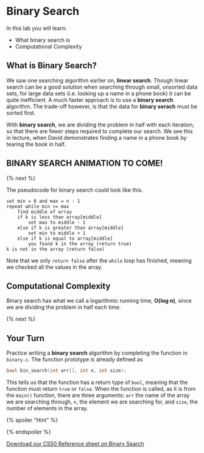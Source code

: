 # Binary Search

In this lab you will learn:

- What binary search is
- Computational Complexity

## What is Binary Search?

We saw one searching algorithm earlier on, **linear search**. Though linear search can be a good solution when searching through small, unsorted data sets, for large data sets (i.e. looking up a name in a phone book) it can be quite inefficient. A much faster approach is to use a **binary search** algorithm. The trade-off however, is that the data for **binary serach** must be sorted first.

With **binary search**, we are dividing the problem in half with each iteration, so that there are fewer steps required to complete our search. We see this in lecture, when David demonstrates finding a name in a phone book by tearing the book in half.

<!-- ![Linear_Search](http://labs.cs50nestm.net/linear_search.gif) -->
## BINARY SEARCH ANIMATION TO COME!

{% next %}

The pseudocode for binary search could look like this. 

```
set min = 0 and max = n - 1
repeat while min >= max
    find middle of array
    if k is less than array[middle]
        set max to middle - 1
    else if k is greater than array[middle]
        set min to middle + 1
    else if k is equal to array[middle]
        you found k in the array (return true)
k is not in the array (return false)
```

Note that we only `return false` after the `while` loop has finished, meaning we checked all the values in the array.


## Computational Complexity

Binary search has what we call a logarithmic running time, **O(log n)**, since we are dividing the problem in half each time.

{% next %}

## Your Turn

Practice writing a **binary search** algorithm by completing the function in `binary.c`. 
The function prototype is already defined as

```c
bool bin_search(int arr[], int n, int size);
```

This tells us that the function has a return type of `bool`, meaning that the function must return `true` or `false`. When the function is called, as it is from the `main()` function, there are three arguments: `arr` the name of the array we are searching through, `n`, the element we are searching for, and `size`, the number of elements in the array.


{% spoiler "Hint" %}

  

{% endspoiler %}



[Download our CS50 Reference sheet on Binary Search](https://ap.cs50.school/assets/pdfs/unit3/binary_search.pdf)
